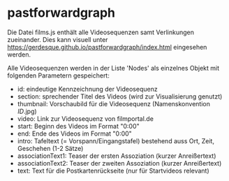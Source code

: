 # pastforwardgraph

Die Datei films.js enthält alle Videosequenzen samt Verlinkungen zueinander.
Dies kann visuell unter https://gerdesque.github.io/pastforwardgraph/index.html eingesehen werden.

Alle Videosequenzen werden in der Liste 'Nodes' als einzelnes Objekt mit folgenden Parametern gespeichert:

- id: eindeutige Kennzeichnung der Videosequenz
- section: sprechender Titel des Videos (wird zur Visualisierung genutzt)
- thumbnail: Vorschaubild für die Videosequenz (Namenskonvention $ID$.jpg)
- video: Link zur Videosequenz von filmportal.de
- start: Beginn des Videos im Format "0:00"
- end: Ende des Videos im Format "0:00"
- intro: Tafeltext (= Vorspann/Eingangstafel) bestehend auss Ort, Zeit, Geschehen (1-2 Sätze)
- associationText1: Teaser der ersten Assoziation (kurzer Anreißertext)
- associationText2: Teaser der zweiten Assoziation (kurzer Anreißertext)
- text: Text für die Postkartenrückseite (nur für Startvideos relevant)
